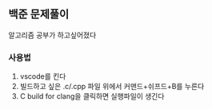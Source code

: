 ## 백준 문제풀이
알고리즘 공부가 하고싶어졌다

### 사용법
1. vscode를 킨다
2. 빌드하고 싶은 .c/.cpp 파일 위에서 커맨드+쉬프드+B를 누른다
3. C build for clang을 클릭하면 실행파일이 생긴다

